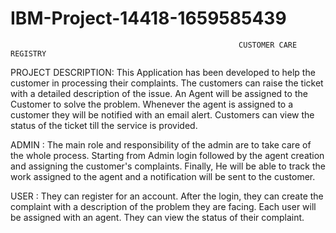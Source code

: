 # IBM-Project-14418-1659585439


                                                       CUSTOMER CARE REGISTRY

PROJECT DESCRIPTION:
         This Application has been developed to help the customer in processing their complaints. The customers can raise the ticket with a detailed description of the issue. An Agent will be assigned to the Customer to solve the problem. Whenever the agent is assigned to a customer they will be notified with an email alert. Customers can view the status of the ticket till the service is provided.



ADMIN : 
      The main role and responsibility of the admin are to take care of the whole process. Starting from Admin login followed by the agent creation and assigning the customer's complaints. Finally, He will be able to track the work assigned to the agent and a notification will be sent to the customer.



USER : 
      They can register for an account. After the login, they can create the complaint with a description of the problem they are facing. Each user will be assigned with an agent. They can view the status of their complaint.
